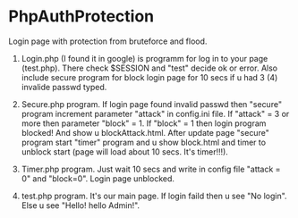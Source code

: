 # PhpAuthProtection
Login page with protection from bruteforce and flood.

1. Login.php (I found it in google) is programm for log in to your page (test.php). There check $SESSION and "test" decide ok or error. Also include secure program for block login page for 10 secs if u had 3 (4) invalide passwd typed.

2. Secure.php program. If login page found invalid passwd then "secure" program increment parameter "attack" in config.ini file. If "attack" = 3 or more then parameter "block" = 1. If "block" = 1 then login program blocked! And show u blockAttack.html. After update page  "secure" program start "timer" program and u show block.html and timer to unblock start (page will load about 10 secs. It's timer!!!). 

3. Timer.php program. Just wait 10 secs and write in config file "attack = 0" and "block=0". Login page unblocked.

4. test.php program. It's our main page. If login faild then u see "No login". Else u see "Hello! hello Admin!".
